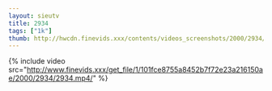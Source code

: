 ```yaml
--- 
layout: sieutv
title: 2934
tags: ["1k"]
thumb: http://hwcdn.finevids.xxx/contents/videos_screenshots/2000/2934/preview.mp4.jpg
---
```

{% include video src="http://www.finevids.xxx/get_file/1/101fce8755a8452b7f72e23a216150ae/2000/2934/2934.mp4/" %} 

